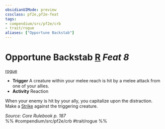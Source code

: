 ```yaml
---
obsidianUIMode: preview
cssclass: pf2e,pf2e-feat
tags:
- compendium/src/pf2e/crb
- trait/rogue
aliases: ["Opportune Backstab"]
---
```

# Opportune Backstab  [R](rules/core-rulebook/chapter-9-playing-the-game.md#Actions "Reaction") *Feat 8*  
[rogue](rules/traits/rogue.md)  

- **Trigger** A creature within your melee reach is hit by a melee attack from one of your allies.
- **Activity** Reaction

When your enemy is hit by your ally, you capitalize upon the distraction. Make a [Strike](rules/actions/strike.md) against the triggering creature.

*Source: Core Rulebook p. 187*  
%% #compendium/src/pf2e/crb #trait/rogue %%